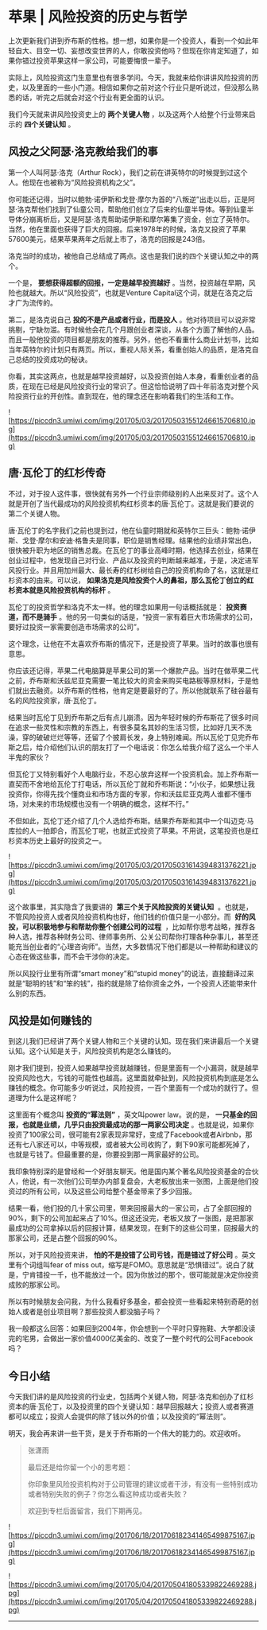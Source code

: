 # 苹果 | 风险投资的历史与哲学

上次更新我们讲到乔布斯的性格。想一想，如果你是一个投资人，看到一个如此年轻自大、目空一切、妄想改变世界的人，你敢投资他吗？但现在你肯定知道了，如果你错过投资苹果这样一家公司，可能要悔恨一辈子。

实际上，风险投资这门生意里也有很多学问。今天，我就来给你讲讲风险投资的历史，以及里面的一些小门道。相信如果你之前对这个行业只是听说过，但没那么熟悉的话，听完之后就会对这个行业有更全面的认识。

我们今天就来讲风险投资史上的 **两个关键人物** ，以及这两个人给整个行业带来启示的 **四个关键认知** 。

## 风投之父阿瑟·洛克教给我们的事

第一个人叫阿瑟·洛克（Arthur Rock），我们之前在讲英特尔的时候提到过这个人。他现在也被称为“风险投资机构之父”。

你可能还记得，当时以鲍勃·诺伊斯和戈登·摩尔为首的“八叛逆”出走以后，正是阿瑟·洛克帮他们找到了仙童公司，帮助他们创立了后来的仙童半导体。等到仙童半导体分崩离析后，又是阿瑟·洛克帮助诺伊斯和摩尔筹集了资金，创立了英特尔。当然，他在里面也获得了巨大的回报。后来1978年的时候，洛克又投资了苹果57600美元，结果苹果两年之后就上市了，洛克的回报是243倍。

洛克当时的成功，被他自己总结成了两点。这也是我们说的四个关键认知之中的两个。

一个是， **要想获得超额的回报，一定是越早投资越好** 。当然，投资越在早期，风险也就越大。所以“风险投资”，也就是Venture Capital这个词，就是在洛克之后才广为流传的。

第二，是洛克说自己 **投的不是产品或者行业，而是投人** 。他对待项目可以说非常挑剔，宁缺勿滥。有时候他会花几个月跟创业者深谈，从各个方面了解他的人品。而且一般他投资的项目都是朋友的推荐。另外，他也不看重什么商业计划书，比如当年英特尔的计划只有两页。所以，重视人际关系，看重创始人的品质，是洛克自己总结的投资成功的秘诀。

你看，其实这两点，也就是越早投资越好，以及投资创始人本身，看重创业者的品质，在现在已经是风险投资行业的常识了。但这恰恰说明了四十年前洛克对整个风险投资行业的开创性。直到现在，他的理念还在影响着我们的生活和工作。

![https://piccdn3.umiwi.com/img/201705/03/201705031551246615706810.jpg](https://piccdn3.umiwi.com/img/201705/03/201705031551246615706810.jpg)

## 唐·瓦伦丁的红杉传奇

不过，对于投人这件事，很快就有另外一个行业宗师级别的人出来反对了。这个人就是开创了当代最成功的风险投资机构红杉资本的唐·瓦伦丁。这就是我们要说的第二个关键人物。

唐·瓦伦丁的名字我们之前也提到过，他在仙童时期就和英特尔三巨头：鲍勃·诺伊斯、戈登·摩尔和安迪·格鲁夫是同事，职位是销售经理。结果他的业绩非常出色，很快被升职为地区的销售总裁。在瓦伦丁的事业高峰时期，他选择去创业，结果在创业过程中，他发现自己对行业、产品以及投资的判断越来越准，于是，决定进军风投行业。并且用加州最大、最长寿的红杉树给自己的投资机构命了名，这就是红杉资本的由来。可以说， **如果洛克是风险投资个人的鼻祖，那么瓦伦丁创立的红杉资本就是风险投资机构的标杆** 。

瓦伦丁的投资哲学和洛克不太一样。他的理念如果用一句话概括就是： **投资赛道，而不是骑手** 。他的另一句类似的话是，“投资一家有着巨大市场需求的公司，要好过投资一家需要创造市场需求的公司”。

这个理念，让他在不太喜欢乔布斯的情况下，还是投资了苹果。当时的故事也很有意思。

你应该还记得，苹果二代电脑算是苹果公司的第一个爆款产品。当时在做苹果二代之前，乔布斯和沃兹尼亚克需要一笔比较大的资金来购买电路板等原材料，于是他们就出去融资。以乔布斯的性格，他肯定是要最好的了。所以他就联系了硅谷最有名的风险投资家，唐·瓦伦丁。

结果当时瓦伦丁见到乔布斯之后有点儿崩溃。因为年轻时候的乔布斯花了很多时间在追求一些灵性和宗教的东西上，有很多莫名其妙的生活习惯，比如好几天不洗澡，穿的破破烂烂等等，还留了个披肩长发，身上特别难闻。所以瓦伦丁见完乔布斯之后，给介绍他们认识的朋友打了一个电话说：你怎么给我介绍了这么一个半人半鬼的家伙？

但瓦伦丁又特别看好个人电脑行业，不忍心放弃这样一个投资机会。加上乔布斯一直契而不舍地给瓦伦丁打电话，所以瓦伦丁就和乔布斯说：“小伙子，如果想让我投资你，你得先找个懂商业和市场方面的专家，你和沃兹尼亚克两人谁都不懂市场，对未来的市场规模也没有一个明确的概念，这样不行。”

不但如此，瓦伦丁还介绍了几个人选给乔布斯。结果乔布斯和其中一个叫迈克·马库拉的人一拍即合，而瓦伦丁呢，也就正式投资了苹果。不用说，这笔投资也是红杉资本历史上最好的投资之一。

![https://piccdn3.umiwi.com/img/201705/03/201705031614394831376221.jpg](https://piccdn3.umiwi.com/img/201705/03/201705031614394831376221.jpg)

这个故事里，其实隐含了我要讲的  **第三个关于风险投资的关键认知**  。也就是，不管风险投资人或者风险投资机构也好，他们钱的价值只是一小部分。而  **好的风投，可以积极地参与和帮助你整个创建公司的过程**  ，比如帮你思考战略，推荐各种人选，推荐各种财务公司、律师事务所、公关公司帮你打理各种杂事儿，甚至还能充当创业者的“心理咨询师”。当然，大多数情况下他们都是以一种帮助和建议的心态在做这些事，而不会干涉你的决定。

所以风投行业里有所谓“smart money”和“stupid money”的说法，直接翻译过来就是“聪明的钱”和“笨的钱”，指的就是除了给你资金之外，一个投资人还能带来什么别的东西。

## 风投是如何赚钱的

到这儿我们已经讲了两个关键人物和三个关键的认知。现在我们来讲最后一个关键认知。这个认知是关于，风险投资机构是怎么赚钱的。

刚才我们提到，投资人如果越早投资就越赚钱，但是里面有一个小漏洞，就是越早投资风险也大，亏钱的可能性也越高。这里面就牵扯到，风险投资机构到底是怎么赚钱的概念。你可能多少听说过，风险投资，一百个里面有一个成功的就行了。但道理为什么是这样呢？

这里面有个概念叫 **投资的“幂法则”** ，英文叫power law。说的是， **一只基金的回报，也就是业绩，几乎只由投资最成功的那一两家公司决定** 。也就是说，如果你投资了100家公司，很可能有2家表现非常好，变成了Facebook或者Airbnb，那还有七八家还可以，中等规模，或者被大公司收购了，剩下90家可能都死掉了，也就是亏钱了。但最重要的是，你要投到那一两家最好的公司。

我印象特别深的是曾经和一个好朋友聊天。他是国内某个著名风险投资基金的合伙人，他说，有一次他们公司举办内部复盘会，大老板放出来一张图，上面是他们投资过的所有公司，以及这些公司给整个基金带来了多少回报。

结果一看，他们投的几十家公司里，带来回报最大的一家公司，占了全部回报的90%，剩下的公司加起来占了10%。但这还没完，老板又放了一张图，是把那家最成功的公司拿掉以后的回报计算，结果发现，在剩下的这些公司里，回报最大的那家公司，还是占整个回报的90%。

所以，对于风险投资来讲， **怕的不是投错了公司亏钱，而是错过了好公司** 。英文里有个词组叫fear of miss out，缩写是FOMO。意思就是“恐惧错过”。说白了就是，宁肯错投一千，也不能放过一个。因为你放过的那个，很可能就是决定你投资成败的那家公司。

所以有时候朋友会问我，为什么我看好多基金，都会投资一些看起来特别奇葩的创始人或者是创业项目啊？那些投资人都没脑子吗？

我一般都这么回答：如果回到2004年，你会想到一个平时只穿拖鞋、大学都没读完的宅男，会做出一家价值4000亿美金的、改变了一整个时代的公司Facebook吗？

## 今日小结

今天我们讲的是风险投资的行业史，包括两个关键人物，阿瑟·洛克和创办了红杉资本的唐·瓦伦丁，以及投资里的四个关键认知：越早回报越大；投资人或者赛道都可以成立；投资人会提供的除了钱以外的价值；以及投资的“幂法则”。

明天，我会再来讲一些干货，是关于乔布斯的一个伟大的能力的。欢迎收听。

> 张潇雨
> 
> 最后还是给你留一个小的思考题：
> 
> 你印象里风险投资机构对于公司管理的建议或者干涉，有没有一些特别成功或者特别失败的例子？你怎么看这种成功或者失败？
> 
> 欢迎到专栏后面留言，我们下期再见。

![https://piccdn3.umiwi.com/img/201706/18/201706182341465499875167.jpg](https://piccdn3.umiwi.com/img/201706/18/201706182341465499875167.jpg)

![https://piccdn3.umiwi.com/img/201705/04/201705041805339822469288.jpg](https://piccdn3.umiwi.com/img/201705/04/201705041805339822469288.jpg)

---
